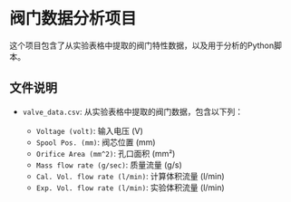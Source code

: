 # 阀门数据分析项目

这个项目包含了从实验表格中提取的阀门特性数据，以及用于分析的Python脚本。

## 文件说明

- `valve_data.csv`: 从实验表格中提取的阀门数据，包含以下列：

  - `Voltage (volt)`: 输入电压 (V)
  - `Spool Pos. (mm)`: 阀芯位置 (mm)
  - `Orifice Area (mm^2)`: 孔口面积 (mm²)
  - `Mass flow rate (g/sec)`: 质量流量 (g/s)
  - `Cal. Vol. flow rate (l/min)`: 计算体积流量 (l/min)
  - `Exp. Vol. flow rate (l/min)`: 实验体积流量 (l/min)

